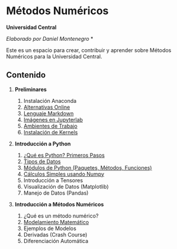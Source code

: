 # Métodos Numéricos
**Universidad Central**

*Elaborado por Daniel Montenegro* *

Este es un espacio para crear, contribuir y aprender sobre Métodos Numéricos para la Universidad Central.

## Contenido

1. **Preliminares**
    1. Instalación Anaconda
    2. [Alternativas Online](Cuadernos/Alternativas_Online.ipynb)
    3. [Lenguaje Markdown](https://guides.github.com/features/mastering-markdown/)
    4. [Imágenes en Jupyterlab](Cuadernos/Imagenes_Jupyter.ipynb)
    6. [Ambientes de Trabajo](Cuadernos/Ambientes.ipynb)
    7. [Instalación de Kernels](Cuadernos/Instalando_Kernels.ipynb)
    
2. **Introducción a Python**
    1. [¿Qué es Python? Primeros Pasos](Cuadernos/Intro_Python.ipynb)
    2. [Tipos de Datos](Cuadernos/Tipos_Datos.ipynb)
    3. [Módulos de Python (Paquetes, Métodos, Funciones)](Cuadernos/Paquetes.ipynb)
    4. [Cálculos Simples usando Numpy](Cuadernos/Intro_Tensors.ipynb)
    5. Introducción a Tensores
    6. Visualización de Datos (Matplotlib)
    7. Manejo de Datos (Pandas)
    
3. **Introducción a Métodos Numéricos**
    1. ¿Qué es un método numérico?
    2. [Modelamiento Matemático](Cuadernos/Intro_Model.ipynb)
    3. Ejemplos de Modelos
    4. Derivadas (Crash Course)
    5. Diferenciación Automática
